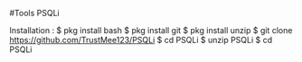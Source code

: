 #Tools PSQLi

Installation :
$ pkg install bash
$ pkg install git
$ pkg install unzip
$ git clone https://github.com/TrustMee123/PSQLi
$ cd PSQLi
$ unzip PSQLi
$ cd PSQLi

